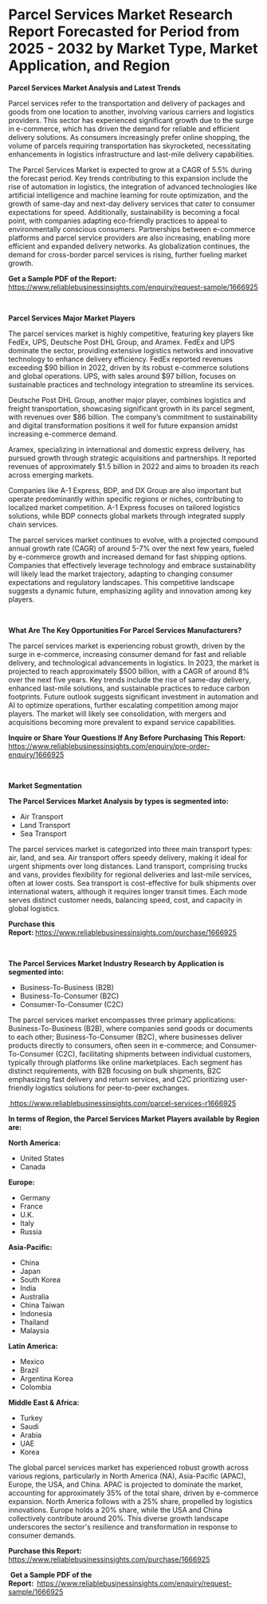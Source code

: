 <p><h1>Parcel Services Market Research Report Forecasted for Period from 2025 -  2032 by Market Type, Market Application, and Region</h1></p><p><strong>Parcel Services Market Analysis and Latest Trends</strong></p>
<p><p>Parcel services refer to the transportation and delivery of packages and goods from one location to another, involving various carriers and logistics providers. This sector has experienced significant growth due to the surge in e-commerce, which has driven the demand for reliable and efficient delivery solutions. As consumers increasingly prefer online shopping, the volume of parcels requiring transportation has skyrocketed, necessitating enhancements in logistics infrastructure and last-mile delivery capabilities.</p><p>The Parcel Services Market is expected to grow at a CAGR of 5.5% during the forecast period. Key trends contributing to this expansion include the rise of automation in logistics, the integration of advanced technologies like artificial intelligence and machine learning for route optimization, and the growth of same-day and next-day delivery services that cater to consumer expectations for speed. Additionally, sustainability is becoming a focal point, with companies adapting eco-friendly practices to appeal to environmentally conscious consumers. Partnerships between e-commerce platforms and parcel service providers are also increasing, enabling more efficient and expanded delivery networks. As globalization continues, the demand for cross-border parcel services is rising, further fueling market growth.</p></p>
<p><strong>Get a Sample PDF of the Report:&nbsp;</strong> <a href="https://www.reliablebusinessinsights.com/enquiry/request-sample/1666925?utm_campaign=2458&utm_medium=2&utm_source=Github&utm_content=ia&utm_term=16042025&utm_id=parcel-services">https://www.reliablebusinessinsights.com/enquiry/request-sample/1666925</a></p>
<p>&nbsp;</p>
<p><strong>Parcel Services Major Market Players</strong></p>
<p><p>The parcel services market is highly competitive, featuring key players like FedEx, UPS, Deutsche Post DHL Group, and Aramex. FedEx and UPS dominate the sector, providing extensive logistics networks and innovative technology to enhance delivery efficiency. FedEx reported revenues exceeding $90 billion in 2022, driven by its robust e-commerce solutions and global operations. UPS, with sales around $97 billion, focuses on sustainable practices and technology integration to streamline its services.</p><p>Deutsche Post DHL Group, another major player, combines logistics and freight transportation, showcasing significant growth in its parcel segment, with revenues over $86 billion. The company’s commitment to sustainability and digital transformation positions it well for future expansion amidst increasing e-commerce demand.</p><p>Aramex, specializing in international and domestic express delivery, has pursued growth through strategic acquisitions and partnerships. It reported revenues of approximately $1.5 billion in 2022 and aims to broaden its reach across emerging markets.</p><p>Companies like A-1 Express, BDP, and DX Group are also important but operate predominantly within specific regions or niches, contributing to localized market competition. A-1 Express focuses on tailored logistics solutions, while BDP connects global markets through integrated supply chain services.</p><p>The parcel services market continues to evolve, with a projected compound annual growth rate (CAGR) of around 5-7% over the next few years, fueled by e-commerce growth and increased demand for fast shipping options. Companies that effectively leverage technology and embrace sustainability will likely lead the market trajectory, adapting to changing consumer expectations and regulatory landscapes. This competitive landscape suggests a dynamic future, emphasizing agility and innovation among key players.</p></p>
<p>&nbsp;</p>
<p><strong>What Are The Key Opportunities For Parcel Services Manufacturers?</strong></p>
<p><p>The parcel services market is experiencing robust growth, driven by the surge in e-commerce, increasing consumer demand for fast and reliable delivery, and technological advancements in logistics. In 2023, the market is projected to reach approximately $500 billion, with a CAGR of around 8% over the next five years. Key trends include the rise of same-day delivery, enhanced last-mile solutions, and sustainable practices to reduce carbon footprints. Future outlook suggests significant investment in automation and AI to optimize operations, further escalating competition among major players. The market will likely see consolidation, with mergers and acquisitions becoming more prevalent to expand service capabilities.</p></p>
<p><strong>Inquire or Share Your Questions If Any Before Purchasing This Report:</strong> <a href="https://www.reliablebusinessinsights.com/enquiry/pre-order-enquiry/1666925?utm_campaign=2458&utm_medium=2&utm_source=Github&utm_content=ia&utm_term=16042025&utm_id=parcel-services">https://www.reliablebusinessinsights.com/enquiry/pre-order-enquiry/1666925</a></p>
<p>&nbsp;</p>
<p><strong>Market Segmentation</strong></p>
<p><strong>The Parcel Services Market Analysis by types is segmented into:</strong></p>
<p><ul><li>Air Transport</li><li>Land Transport</li><li>Sea Transport</li></ul></p>
<p><p>The parcel services market is categorized into three main transport types: air, land, and sea. Air transport offers speedy delivery, making it ideal for urgent shipments over long distances. Land transport, comprising trucks and vans, provides flexibility for regional deliveries and last-mile services, often at lower costs. Sea transport is cost-effective for bulk shipments over international waters, although it requires longer transit times. Each mode serves distinct customer needs, balancing speed, cost, and capacity in global logistics.</p></p>
<p><strong>Purchase this Report:&nbsp;</strong><a href="https://www.reliablebusinessinsights.com/purchase/1666925?utm_campaign=2458&utm_medium=2&utm_source=Github&utm_content=ia&utm_term=16042025&utm_id=parcel-services">https://www.reliablebusinessinsights.com/purchase/1666925</a></p>
<p>&nbsp;</p>
<p><strong>The Parcel Services Market Industry Research by Application is segmented into:</strong></p>
<p><ul><li>Business-To-Business (B2B)</li><li>Business-To-Consumer (B2C)</li><li>Consumer-To-Consumer (C2C)</li></ul></p>
<p><p>The parcel services market encompasses three primary applications: Business-To-Business (B2B), where companies send goods or documents to each other; Business-To-Consumer (B2C), where businesses deliver products directly to consumers, often seen in e-commerce; and Consumer-To-Consumer (C2C), facilitating shipments between individual customers, typically through platforms like online marketplaces. Each segment has distinct requirements, with B2B focusing on bulk shipments, B2C emphasizing fast delivery and return services, and C2C prioritizing user-friendly logistics solutions for peer-to-peer exchanges.</p></p>
<p><a href="https://www.reliablebusinessinsights.com/parcel-services-r1666925?utm_campaign=2458&utm_medium=2&utm_source=Github&utm_content=ia&utm_term=16042025&utm_id=parcel-services">&nbsp;https://www.reliablebusinessinsights.com/parcel-services-r1666925</a></p>
<p><strong>In terms of Region, the Parcel Services Market Players available by Region are:</strong></p>
<p>
    <p> <strong> North America: </strong>
        <ul>
            <li>United States</li>
            <li>Canada</li>
        </ul>
        </p> 
    <p> <strong> Europe: </strong>
        <ul>
            <li>Germany</li>
            <li>France</li>
            <li>U.K.</li>
            <li>Italy</li>
            <li>Russia</li>
        </ul>
        </p> 
    <p> <strong> Asia-Pacific: </strong>
        <ul>
            <li>China</li>
            <li>Japan</li>
            <li>South Korea</li>
            <li>India</li>
            <li>Australia</li>
            <li>China Taiwan</li>
            <li>Indonesia</li>
            <li>Thailand</li>
            <li>Malaysia</li>
        </ul>
        </p> 
    <p> <strong> Latin America: </strong>
        <ul>
            <li>Mexico</li>
            <li>Brazil</li>
            <li>Argentina Korea</li>
            <li>Colombia</li>
        </ul>
        </p> 
    <p> <strong> Middle East & Africa: </strong>
        <ul>
            <li>Turkey</li>
            <li>Saudi</li>
            <li>Arabia</li>
            <li>UAE</li>
            <li>Korea</li>
        </ul>
    </p>
    </p>
<p><p>The global parcel services market has experienced robust growth across various regions, particularly in North America (NA), Asia-Pacific (APAC), Europe, the USA, and China. APAC is projected to dominate the market, accounting for approximately 35% of the total share, driven by e-commerce expansion. North America follows with a 25% share, propelled by logistics innovations. Europe holds a 20% share, while the USA and China collectively contribute around 20%. This diverse growth landscape underscores the sector's resilience and transformation in response to consumer demands.</p></p>
<p><strong>Purchase this Report: </strong><a href="https://www.reliablebusinessinsights.com/purchase/1666925?utm_campaign=2458&utm_medium=2&utm_source=Github&utm_content=ia&utm_term=16042025&utm_id=parcel-services">https://www.reliablebusinessinsights.com/purchase/1666925</a></p>
<p>&nbsp;<strong>Get a Sample PDF of the Report:&nbsp;&nbsp;</strong><a href="https://www.reliablebusinessinsights.com/enquiry/request-sample/1666925?utm_campaign=2458&utm_medium=2&utm_source=Github&utm_content=ia&utm_term=16042025&utm_id=parcel-services">https://www.reliablebusinessinsights.com/enquiry/request-sample/1666925</a></p>
<p><strong></strong></p>
<p><p></p><p></p><p></p></p>